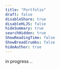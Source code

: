 ```yaml
---
title: "Portfolio"
draft: false
disableShare: true
disableHLJS: false
hideSummary: true
searchHidden: true
ShowReadingTime: false
ShowBreadCrumbs: false
hideAuthor: true
---
```



in progress ..

